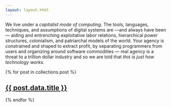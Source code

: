 ```yaml
---
layout: layout.html
---
```

We live under a *capitalist mode of computing*. The tools, languages, techniques, and assumptions of digital systems are
—and always have been— aiding and entrenching exploitative labor relations, hierarchical power structures, colonialism,
and patriarchal models of the world. Your agency is constrained and shaped to extract profit, by separating programmers
from users and organizing around software commodities — real agency is a threat to a trillion dollar industry and so we
are told that *this is just how technology works.*

{% for post in collections.post %}
<h2><a href="{{ post.url }}">{{ post.data.title }}</a></h2>
{% endfor %}